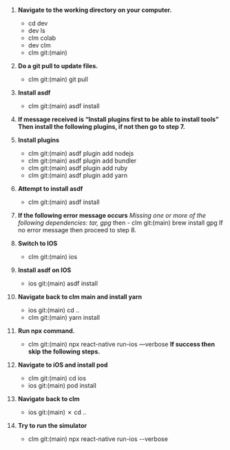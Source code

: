 1. **Navigate to the working directory on your computer.**
	- cd dev
	- dev ls
	- clm   colab
	- dev clm
	- clm git:(main)

2. **Do a git pull to update files.**
	- clm git:(main) git pull

3. **Install asdf**
	- clm git:(main) asdf install
		
4. **If message received is “Install plugins first to be able to install tools” Then install the following plugins, if not then go to step 7.** 

5. **Install plugins**
	- clm git:(main) asdf plugin add nodejs                  
	- clm git:(main) asdf plugin add bundler
	- clm git:(main) asdf plugin add ruby 
	- clm git:(main) asdf plugin add yarn

6. **Attempt to install asdf**
	- clm git:(main) asdf install

7. **If the following error message occurs**
*Missing one or more of the following dependencies: tar, gpg*
		then   - clm git:(main) brew install gpg
	If no error message then proceed to step 8.
		
8. **Switch to IOS**

	- clm git:(main) ios

9. **Install asdf on IOS**

	- ios git:(main) asdf install

10. **Navigate back to clm main and install yarn**

	- ios git:(main) cd ..
	- clm git:(main) yarn install


11. **Run npx command.**

	- clm git:(main) npx react-native run-ios —verbose
		**If success then skip the following steps.**

12. **Navigate to iOS and install pod**

	- clm git:(main) cd ios
	- ios git:(main) pod install

13. **Navigate back to clm**
	- ios git:(main) ✗ cd ..
	

14. **Try to run the simulator**
	- clm git:(main)  npx react-native run-ios --verbose
